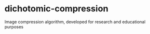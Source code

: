 # dichotomic-compression
Image compression algorithm, developed for research and educational purposes
